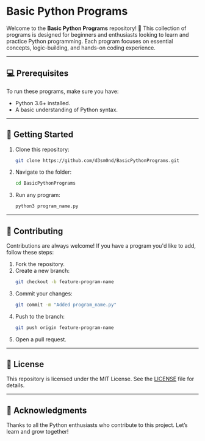 # **Basic Python Programs**  

Welcome to the **Basic Python Programs** repository! 🚀 This collection of programs is designed for beginners and enthusiasts looking to learn and practice Python programming. Each program focuses on essential concepts, logic-building, and hands-on coding experience.

---

## **💻 Prerequisites**  

To run these programs, make sure you have:  
- Python 3.6+ installed.  
- A basic understanding of Python syntax.

---

## **🚀 Getting Started**  

1. Clone this repository:  
   ```bash  
   git clone https://github.com/d3sm0nd/BasicPythonPrograms.git  
   ```  

2. Navigate to the folder:  
   ```bash  
   cd BasicPythonPrograms  
   ```  

3. Run any program:  
   ```bash  
   python3 program_name.py  
   ```  

---

## **🤝 Contributing**  

Contributions are always welcome! If you have a program you'd like to add, follow these steps:  

1. Fork the repository.  
2. Create a new branch:  
   ```bash  
   git checkout -b feature-program-name  
   ```  
3. Commit your changes:  
   ```bash  
   git commit -m "Added program_name.py"  
   ```  
4. Push to the branch:  
   ```bash  
   git push origin feature-program-name  
   ```  
5. Open a pull request.  

---

## **📜 License**  

This repository is licensed under the MIT License. See the [LICENSE](LICENSE) file for details.

---

## **🌟 Acknowledgments**  

Thanks to all the Python enthusiasts who contribute to this project. Let’s learn and grow together!  
